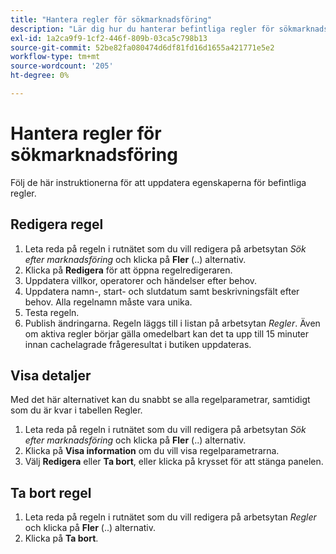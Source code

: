 ```yaml
---
title: "Hantera regler för sökmarknadsföring"
description: "Lär dig hur du hanterar befintliga regler för sökmarknadsföring."
exl-id: 1a2ca9f9-1cf2-446f-809b-03ca5c798b13
source-git-commit: 52be82fa080474d6df81fd16d1655a421771e5e2
workflow-type: tm+mt
source-wordcount: '205'
ht-degree: 0%

---
```


# Hantera regler för sökmarknadsföring

Följ de här instruktionerna för att uppdatera egenskaperna för befintliga regler.

## Redigera regel

1. Leta reda på regeln i rutnätet som du vill redigera på arbetsytan *Sök efter marknadsföring* och klicka på **Fler** (..) alternativ.
1. Klicka på **Redigera** för att öppna regelredigeraren.
1. Uppdatera villkor, operatorer och händelser efter behov.
1. Uppdatera namn-, start- och slutdatum samt beskrivningsfält efter behov. Alla regelnamn måste vara unika.
1. Testa regeln.
1. Publish ändringarna.
Regeln läggs till i listan på arbetsytan *Regler*. Även om aktiva regler börjar gälla omedelbart kan det ta upp till 15 minuter innan cachelagrade frågeresultat i butiken uppdateras.

## Visa detaljer

Med det här alternativet kan du snabbt se alla regelparametrar, samtidigt som du är kvar i tabellen Regler.

1. Leta reda på regeln i rutnätet som du vill redigera på arbetsytan *Sök efter marknadsföring* och klicka på **Fler** (..) alternativ.
1. Klicka på **Visa information** om du vill visa regelparametrarna.
1. Välj **Redigera** eller **Ta bort**, eller klicka på krysset för att stänga panelen.

## Ta bort regel

1. Leta reda på regeln i rutnätet som du vill redigera på arbetsytan *Regler* och klicka på **Fler** (..) alternativ.
1. Klicka på **Ta bort**.
